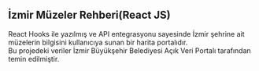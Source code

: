 ## İzmir Müzeler Rehberi(React JS) 
React Hooks ile yazılmış ve API entegrasyonu sayesinde İzmir şehrine ait müzelerin bilgisini kullanıcıya sunan bir harita portalıdır.  
Bu projedeki veriler İzmir Büyükşehir Belediyesi Açık Veri Portalı tarafından temin edilmiştir.
 